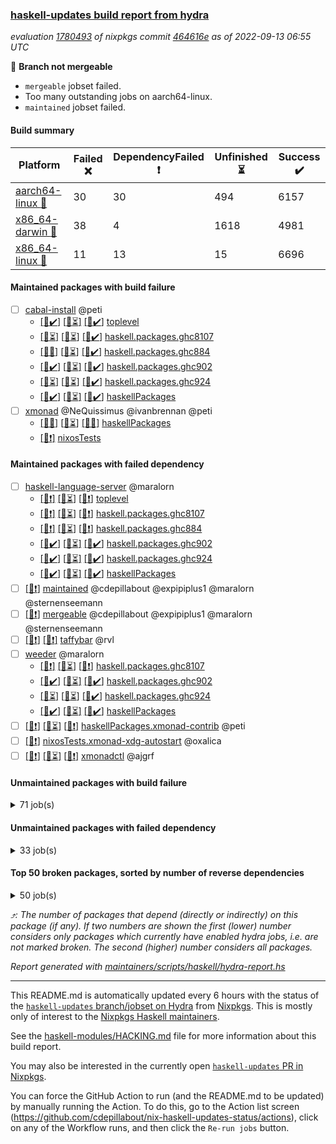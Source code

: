 ### [haskell-updates build report from hydra](https://hydra.nixos.org/jobset/nixpkgs/haskell-updates)
*evaluation [1780493](https://hydra.nixos.org/eval/1780493) of nixpkgs commit [464616e](https://github.com/NixOS/nixpkgs/commits/464616ef3cda97d570a521d26d23eb88e3673723) as of 2022-09-13 06:55 UTC*

:red_circle: **Branch not mergeable**
  * `mergeable` jobset failed.
  * Too many outstanding jobs on aarch64-linux.
  * `maintained` jobset failed.

#### Build summary

 | Platform | Failed :x: | DependencyFailed :heavy_exclamation_mark: | Unfinished :hourglass_flowing_sand: | Success :heavy_check_mark: | 
 | --- | --- | --- | --- | --- | 
 | [aarch64-linux :iphone:](https://hydra.nixos.org/eval/1780493?filter=.aarch64-linux) | 30 | 30 | 494 | 6157 | 
 | [x86_64-darwin :apple:](https://hydra.nixos.org/eval/1780493?filter=.x86_64-darwin) | 38 | 4 | 1618 | 4981 | 
 | [x86_64-linux :penguin:](https://hydra.nixos.org/eval/1780493?filter=.x86_64-linux) | 11 | 13 | 15 | 6696 | 
#### Maintained packages with build failure
- [ ] [cabal-install](https://hydra.nixos.org/eval/1780493?filter=cabal-install) @peti
  - [[:iphone::heavy_check_mark:]](https://hydra.nixos.org/build/190422061) [[:apple::hourglass_flowing_sand:]](https://hydra.nixos.org/build/190430016) [[:penguin::heavy_check_mark:]](https://hydra.nixos.org/build/190430561) [toplevel](https://hydra.nixos.org/eval/1780493?filter=cabal-install)
  - [[:iphone::hourglass_flowing_sand:]](https://hydra.nixos.org/build/190434010) [[:apple::hourglass_flowing_sand:]](https://hydra.nixos.org/build/190424352) [[:penguin::heavy_check_mark:]](https://hydra.nixos.org/build/190425638) [haskell.packages.ghc8107](https://hydra.nixos.org/eval/1780493?filter=haskell.packages.ghc8107.cabal-install)
  - [[:iphone::x:]](https://hydra.nixos.org/build/190426162) [[:apple::hourglass_flowing_sand:]](https://hydra.nixos.org/build/190433900) [[:penguin::heavy_check_mark:]](https://hydra.nixos.org/build/190425647) [haskell.packages.ghc884](https://hydra.nixos.org/eval/1780493?filter=haskell.packages.ghc884.cabal-install)
  - [[:iphone::heavy_check_mark:]](https://hydra.nixos.org/build/190428317) [[:apple::hourglass_flowing_sand:]](https://hydra.nixos.org/build/190435659) [[:penguin::heavy_check_mark:]](https://hydra.nixos.org/build/190434581) [haskell.packages.ghc902](https://hydra.nixos.org/eval/1780493?filter=haskell.packages.ghc902.cabal-install)
  - [[:iphone::hourglass_flowing_sand:]](https://hydra.nixos.org/build/190436769) [[:apple::hourglass_flowing_sand:]](https://hydra.nixos.org/build/190433988) [[:penguin::heavy_check_mark:]](https://hydra.nixos.org/build/190423533) [haskell.packages.ghc924](https://hydra.nixos.org/eval/1780493?filter=haskell.packages.ghc924.cabal-install)
  - [[:iphone::heavy_check_mark:]](https://hydra.nixos.org/build/190422563) [[:apple::hourglass_flowing_sand:]](https://hydra.nixos.org/build/190424044) [[:penguin::heavy_check_mark:]](https://hydra.nixos.org/build/190426054) [haskellPackages](https://hydra.nixos.org/eval/1780493?filter=haskellPackages.cabal-install)
- [ ] [xmonad](https://hydra.nixos.org/eval/1780493?filter=xmonad) @NeQuissimus @ivanbrennan @peti
  - [[:iphone::x:]](https://hydra.nixos.org/build/190435289) [[:apple::hourglass_flowing_sand:]](https://hydra.nixos.org/build/190423052) [[:penguin::x:]](https://hydra.nixos.org/build/190438027) [haskellPackages](https://hydra.nixos.org/eval/1780493?filter=haskellPackages.xmonad)
  -   [[:penguin::heavy_exclamation_mark:]](https://hydra.nixos.org/build/190429276) [nixosTests](https://hydra.nixos.org/eval/1780493?filter=nixosTests.xmonad)
#### Maintained packages with failed dependency
- [ ] [haskell-language-server](https://hydra.nixos.org/eval/1780493?filter=haskell-language-server) @maralorn
  - [[:iphone::heavy_exclamation_mark:]](https://hydra.nixos.org/build/190429450) [[:apple::hourglass_flowing_sand:]](https://hydra.nixos.org/build/190425373) [[:penguin::heavy_exclamation_mark:]](https://hydra.nixos.org/build/190424293) [toplevel](https://hydra.nixos.org/eval/1780493?filter=haskell-language-server)
  - [[:iphone::heavy_exclamation_mark:]](https://hydra.nixos.org/build/190434864) [[:apple::hourglass_flowing_sand:]](https://hydra.nixos.org/build/190431932) [[:penguin::heavy_exclamation_mark:]](https://hydra.nixos.org/build/190425146) [haskell.packages.ghc8107](https://hydra.nixos.org/eval/1780493?filter=haskell.packages.ghc8107.haskell-language-server)
  - [[:iphone::heavy_exclamation_mark:]](https://hydra.nixos.org/build/190418417) [[:apple::hourglass_flowing_sand:]](https://hydra.nixos.org/build/190423241) [[:penguin::heavy_exclamation_mark:]](https://hydra.nixos.org/build/190436674) [haskell.packages.ghc884](https://hydra.nixos.org/eval/1780493?filter=haskell.packages.ghc884.haskell-language-server)
  - [[:iphone::heavy_check_mark:]](https://hydra.nixos.org/build/190422826) [[:apple::hourglass_flowing_sand:]](https://hydra.nixos.org/build/190427158) [[:penguin::heavy_check_mark:]](https://hydra.nixos.org/build/190434052) [haskell.packages.ghc902](https://hydra.nixos.org/eval/1780493?filter=haskell.packages.ghc902.haskell-language-server)
  - [[:iphone::heavy_check_mark:]](https://hydra.nixos.org/build/190422274) [[:apple::hourglass_flowing_sand:]](https://hydra.nixos.org/build/190434720) [[:penguin::heavy_check_mark:]](https://hydra.nixos.org/build/190433597) [haskell.packages.ghc924](https://hydra.nixos.org/eval/1780493?filter=haskell.packages.ghc924.haskell-language-server)
  - [[:iphone::heavy_check_mark:]](https://hydra.nixos.org/build/190436858) [[:apple::hourglass_flowing_sand:]](https://hydra.nixos.org/build/190426855) [[:penguin::heavy_check_mark:]](https://hydra.nixos.org/build/190434471) [haskellPackages](https://hydra.nixos.org/eval/1780493?filter=haskellPackages.haskell-language-server)
- [ ] [[:penguin::heavy_exclamation_mark:]](https://hydra.nixos.org/build/190418402) [maintained](https://hydra.nixos.org/eval/1780493?filter=maintained) @cdepillabout @expipiplus1 @maralorn @sternenseemann
- [ ] [[:penguin::heavy_exclamation_mark:]](https://hydra.nixos.org/build/190430620) [mergeable](https://hydra.nixos.org/eval/1780493?filter=mergeable) @cdepillabout @expipiplus1 @maralorn @sternenseemann
- [ ] [[:iphone::heavy_exclamation_mark:]](https://hydra.nixos.org/build/190428675) [[:penguin::heavy_exclamation_mark:]](https://hydra.nixos.org/build/190423532) [taffybar](https://hydra.nixos.org/eval/1780493?filter=taffybar) @rvl
- [ ] [weeder](https://hydra.nixos.org/eval/1780493?filter=weeder) @maralorn
  - [[:iphone::heavy_exclamation_mark:]](https://hydra.nixos.org/build/190420317) [[:apple::hourglass_flowing_sand:]](https://hydra.nixos.org/build/190432075) [[:penguin::heavy_exclamation_mark:]](https://hydra.nixos.org/build/190433887) [haskell.packages.ghc8107](https://hydra.nixos.org/eval/1780493?filter=haskell.packages.ghc8107.weeder)
  - [[:iphone::heavy_check_mark:]](https://hydra.nixos.org/build/190421693) [[:apple::hourglass_flowing_sand:]](https://hydra.nixos.org/build/190432200) [[:penguin::heavy_check_mark:]](https://hydra.nixos.org/build/190429384) [haskell.packages.ghc902](https://hydra.nixos.org/eval/1780493?filter=haskell.packages.ghc902.weeder)
  - [[:iphone::hourglass_flowing_sand:]](https://hydra.nixos.org/build/190434980) [[:apple::hourglass_flowing_sand:]](https://hydra.nixos.org/build/190423387) [[:penguin::heavy_check_mark:]](https://hydra.nixos.org/build/190429807) [haskell.packages.ghc924](https://hydra.nixos.org/eval/1780493?filter=haskell.packages.ghc924.weeder)
  - [[:iphone::heavy_check_mark:]](https://hydra.nixos.org/build/190431343) [[:apple::hourglass_flowing_sand:]](https://hydra.nixos.org/build/190435592) [[:penguin::heavy_check_mark:]](https://hydra.nixos.org/build/190422413) [haskellPackages](https://hydra.nixos.org/eval/1780493?filter=haskellPackages.weeder)
- [ ] [[:iphone::heavy_exclamation_mark:]](https://hydra.nixos.org/build/190433806) [[:apple::hourglass_flowing_sand:]](https://hydra.nixos.org/build/190429363) [[:penguin::heavy_exclamation_mark:]](https://hydra.nixos.org/build/190430714) [haskellPackages.xmonad-contrib](https://hydra.nixos.org/eval/1780493?filter=haskellPackages.xmonad-contrib) @peti
- [ ] [[:penguin::heavy_exclamation_mark:]](https://hydra.nixos.org/build/190429984) [nixosTests.xmonad-xdg-autostart](https://hydra.nixos.org/eval/1780493?filter=nixosTests.xmonad-xdg-autostart) @oxalica
- [ ] [[:iphone::heavy_exclamation_mark:]](https://hydra.nixos.org/build/190433458) [[:apple::hourglass_flowing_sand:]](https://hydra.nixos.org/build/190420962) [[:penguin::heavy_exclamation_mark:]](https://hydra.nixos.org/build/190433938) [xmonadctl](https://hydra.nixos.org/eval/1780493?filter=xmonadctl) @ajgrf
#### Unmaintained packages with build failure
<details><summary>71 job(s) </summary>

- [ ] [[:iphone::x:]](https://hydra.nixos.org/build/190431005) [[:apple::heavy_check_mark:]](https://hydra.nixos.org/build/190426145) [[:penguin::heavy_check_mark:]](https://hydra.nixos.org/build/190421465) [haskellPackages.OrderedBits](https://hydra.nixos.org/eval/1780493?filter=haskellPackages.OrderedBits)  :arrow_heading_up: 5 | 36
- [ ] [[:iphone::x:]](https://hydra.nixos.org/build/190418284) [[:apple::hourglass_flowing_sand:]](https://hydra.nixos.org/build/190435872) [[:penguin::heavy_check_mark:]](https://hydra.nixos.org/build/190427652) [haskellPackages.hw-json-simd](https://hydra.nixos.org/eval/1780493?filter=haskellPackages.hw-json-simd)  :arrow_heading_up: 4 | 8
- [ ] [[:iphone::x:]](https://hydra.nixos.org/build/190426554) [[:apple::heavy_check_mark:]](https://hydra.nixos.org/build/190433701) [[:penguin::heavy_check_mark:]](https://hydra.nixos.org/build/190435927) [haskellPackages.long-double](https://hydra.nixos.org/eval/1780493?filter=haskellPackages.long-double)  :arrow_heading_up: 2 | 2
- [ ] [[:iphone::x:]](https://hydra.nixos.org/build/190437610) [[:apple::x:]](https://hydra.nixos.org/build/190418485) [[:penguin::heavy_check_mark:]](https://hydra.nixos.org/build/190419817) [haskellPackages.quic](https://hydra.nixos.org/eval/1780493?filter=haskellPackages.quic)  :arrow_heading_up: 2 | 2
- [ ] [[:iphone::x:]](https://hydra.nixos.org/build/190418721) [[:apple::heavy_check_mark:]](https://hydra.nixos.org/build/190424366) [[:penguin::heavy_check_mark:]](https://hydra.nixos.org/build/190418471) [haskellPackages.freetype2](https://hydra.nixos.org/eval/1780493?filter=haskellPackages.freetype2)  :arrow_heading_up: 1 | 8
- [ ] [[:iphone::x:]](https://hydra.nixos.org/build/190426179) [[:apple::x:]](https://hydra.nixos.org/build/190428059) [[:penguin::heavy_check_mark:]](https://hydra.nixos.org/build/190423250) [haskellPackages.easytensor](https://hydra.nixos.org/eval/1780493?filter=haskellPackages.easytensor)  :arrow_heading_up: 1 | 1
- [ ] [futhark](https://hydra.nixos.org/eval/1780493?filter=futhark)  :arrow_heading_up: 1 | 1
  - [[:iphone::hourglass_flowing_sand:]](https://hydra.nixos.org/build/190429894) [[:apple::hourglass_flowing_sand:]](https://hydra.nixos.org/build/190435640) [[:penguin::heavy_check_mark:]](https://hydra.nixos.org/build/190421580) [toplevel](https://hydra.nixos.org/eval/1780493?filter=futhark)
  - [[:iphone::hourglass_flowing_sand:]](https://hydra.nixos.org/build/190433463) [[:apple::hourglass_flowing_sand:]](https://hydra.nixos.org/build/190422015) [[:penguin::x:]](https://hydra.nixos.org/build/190438453) [haskellPackages](https://hydra.nixos.org/eval/1780493?filter=haskellPackages.futhark)
- [ ] [[:iphone::x:]](https://hydra.nixos.org/build/190424218) [[:apple::hourglass_flowing_sand:]](https://hydra.nixos.org/build/190425062) [[:penguin::heavy_check_mark:]](https://hydra.nixos.org/build/190431214) [haskellPackages.haskell-admin-health](https://hydra.nixos.org/eval/1780493?filter=haskellPackages.haskell-admin-health)  :arrow_heading_up: 1 | 1
- [ ] [[:iphone::x:]](https://hydra.nixos.org/build/190420884) [[:apple::heavy_check_mark:]](https://hydra.nixos.org/build/190436438) [[:penguin::heavy_check_mark:]](https://hydra.nixos.org/build/190425960) [haskellPackages.nlopt-haskell](https://hydra.nixos.org/eval/1780493?filter=haskellPackages.nlopt-haskell)  :arrow_heading_up: 1 | 1
- [ ] [[:iphone::heavy_check_mark:]](https://hydra.nixos.org/build/190421787) [[:apple::x:]](https://hydra.nixos.org/build/190430196) [[:penguin::heavy_check_mark:]](https://hydra.nixos.org/build/190438325) [haskellPackages.openal-ffi](https://hydra.nixos.org/eval/1780493?filter=haskellPackages.openal-ffi)  :arrow_heading_up: 1 | 1
- [ ] [[:iphone::x:]](https://hydra.nixos.org/build/190426560) [[:apple::heavy_check_mark:]](https://hydra.nixos.org/build/190422117) [[:penguin::heavy_check_mark:]](https://hydra.nixos.org/build/190422325) [haskellPackages.swisstable](https://hydra.nixos.org/eval/1780493?filter=haskellPackages.swisstable)  :arrow_heading_up: 1 | 1
- [ ] [[:iphone::x:]](https://hydra.nixos.org/build/190434587) [[:apple::heavy_check_mark:]](https://hydra.nixos.org/build/190427671) [[:penguin::heavy_check_mark:]](https://hydra.nixos.org/build/190433104) [haskellPackages.unicode-properties](https://hydra.nixos.org/eval/1780493?filter=haskellPackages.unicode-properties)  :arrow_heading_up: 1 | 1
- [ ] [[:iphone::x:]](https://hydra.nixos.org/build/190436937) [[:apple::heavy_check_mark:]](https://hydra.nixos.org/build/190419069) [[:penguin::heavy_check_mark:]](https://hydra.nixos.org/build/190435488) [haskellPackages.flatparse](https://hydra.nixos.org/eval/1780493?filter=haskellPackages.flatparse)  :arrow_heading_up: 0 | 14
- [ ] [[:iphone::heavy_check_mark:]](https://hydra.nixos.org/build/190428795) [[:apple::x:]](https://hydra.nixos.org/build/190430540) [[:penguin::heavy_check_mark:]](https://hydra.nixos.org/build/190429741) [haskellPackages.PyF](https://hydra.nixos.org/eval/1780493?filter=haskellPackages.PyF)  :arrow_heading_up: 0 | 4
- [ ] [[:iphone::heavy_check_mark:]](https://hydra.nixos.org/build/190435452) [[:apple::x:]](https://hydra.nixos.org/build/190423209) [[:penguin::heavy_check_mark:]](https://hydra.nixos.org/build/190423465) [haskellPackages.hmidi](https://hydra.nixos.org/eval/1780493?filter=haskellPackages.hmidi)  :arrow_heading_up: 0 | 4
- [ ] [[:iphone::heavy_check_mark:]](https://hydra.nixos.org/build/190420703) [[:apple::x:]](https://hydra.nixos.org/build/190437843) [[:penguin::heavy_check_mark:]](https://hydra.nixos.org/build/190434958) [haskellPackages.hamid](https://hydra.nixos.org/eval/1780493?filter=haskellPackages.hamid)  :arrow_heading_up: 0 | 1
- [ ] [[:iphone::heavy_check_mark:]](https://hydra.nixos.org/build/190427217) [[:apple::x:]](https://hydra.nixos.org/build/190422876) [[:penguin::heavy_check_mark:]](https://hydra.nixos.org/build/190434364) [haskellPackages.hmatrix-morpheus](https://hydra.nixos.org/eval/1780493?filter=haskellPackages.hmatrix-morpheus)  :arrow_heading_up: 0 | 1
- [ ] [[:iphone::heavy_check_mark:]](https://hydra.nixos.org/build/190435315) [[:apple::x:]](https://hydra.nixos.org/build/190424984) [[:penguin::heavy_check_mark:]](https://hydra.nixos.org/build/190422869) [haskellPackages.huckleberry](https://hydra.nixos.org/eval/1780493?filter=haskellPackages.huckleberry)  :arrow_heading_up: 0 | 1
- [ ] [[:iphone::x:]](https://hydra.nixos.org/build/190422851) [[:apple::heavy_check_mark:]](https://hydra.nixos.org/build/190421788) [[:penguin::heavy_check_mark:]](https://hydra.nixos.org/build/190427574) [haskellPackages.picosat](https://hydra.nixos.org/eval/1780493?filter=haskellPackages.picosat)  :arrow_heading_up: 0 | 1
- [ ] [[:iphone::heavy_check_mark:]](https://hydra.nixos.org/build/190421878) [[:apple::x:]](https://hydra.nixos.org/build/190420004) [[:penguin::heavy_check_mark:]](https://hydra.nixos.org/build/190419766) [haskellPackages.select](https://hydra.nixos.org/eval/1780493?filter=haskellPackages.select)  :arrow_heading_up: 0 | 1
- [ ] [[:iphone::x:]](https://hydra.nixos.org/build/190433888) [[:apple::heavy_check_mark:]](https://hydra.nixos.org/build/190420467) [[:penguin::heavy_check_mark:]](https://hydra.nixos.org/build/190429972) [haskellPackages.simple-vec3](https://hydra.nixos.org/eval/1780493?filter=haskellPackages.simple-vec3)  :arrow_heading_up: 0 | 1
- [ ] [[:iphone::heavy_check_mark:]](https://hydra.nixos.org/build/190435304) [[:apple::x:]](https://hydra.nixos.org/build/190437845) [[:penguin::heavy_check_mark:]](https://hydra.nixos.org/build/190425782) [haskellPackages.sysinfo](https://hydra.nixos.org/eval/1780493?filter=haskellPackages.sysinfo)  :arrow_heading_up: 0 | 1
- [ ] [[:iphone::heavy_check_mark:]](https://hydra.nixos.org/build/190426515) [[:apple::x:]](https://hydra.nixos.org/build/190430439) [[:penguin::heavy_check_mark:]](https://hydra.nixos.org/build/190423606) [haskellPackages.FractalArt](https://hydra.nixos.org/eval/1780493?filter=haskellPackages.FractalArt) 
- [ ] [[:iphone::x:]](https://hydra.nixos.org/build/190435051) [[:apple::heavy_check_mark:]](https://hydra.nixos.org/build/190434382) [[:penguin::heavy_check_mark:]](https://hydra.nixos.org/build/190436557) [haskellPackages.HsASA](https://hydra.nixos.org/eval/1780493?filter=haskellPackages.HsASA) 
- [ ] [[:iphone::x:]](https://hydra.nixos.org/build/190418395) [[:apple::hourglass_flowing_sand:]](https://hydra.nixos.org/build/190425917) [[:penguin::x:]](https://hydra.nixos.org/build/190429391) [haskellPackages.bidirectional-instances](https://hydra.nixos.org/eval/1780493?filter=haskellPackages.bidirectional-instances) 
- [ ] [[:iphone::heavy_check_mark:]](https://hydra.nixos.org/build/190429501) [[:apple::x:]](https://hydra.nixos.org/build/190434413) [[:penguin::heavy_check_mark:]](https://hydra.nixos.org/build/190436327) [haskellPackages.chiphunk](https://hydra.nixos.org/eval/1780493?filter=haskellPackages.chiphunk) 
- [ ] [[:iphone::x:]](https://hydra.nixos.org/build/190426409) [[:apple::hourglass_flowing_sand:]](https://hydra.nixos.org/build/190438510) [[:penguin::x:]](https://hydra.nixos.org/build/190437098) [haskellPackages.cicero-api](https://hydra.nixos.org/eval/1780493?filter=haskellPackages.cicero-api) 
- [ ] [[:iphone::x:]](https://hydra.nixos.org/build/190434552) [[:apple::heavy_check_mark:]](https://hydra.nixos.org/build/190438494) [[:penguin::heavy_check_mark:]](https://hydra.nixos.org/build/190432930) [haskellPackages.comfort-fftw](https://hydra.nixos.org/eval/1780493?filter=haskellPackages.comfort-fftw) 
- [ ] [[:iphone::heavy_check_mark:]](https://hydra.nixos.org/build/190436349) [[:apple::x:]](https://hydra.nixos.org/build/190429906) [[:penguin::heavy_check_mark:]](https://hydra.nixos.org/build/190437140) [haskellPackages.diskhash](https://hydra.nixos.org/eval/1780493?filter=haskellPackages.diskhash) 
- [ ] [elm2nix](https://hydra.nixos.org/eval/1780493?filter=elm2nix) 
  - [[:iphone::x:]](https://hydra.nixos.org/build/190420803) [[:apple::hourglass_flowing_sand:]](https://hydra.nixos.org/build/190436375) [[:penguin::x:]](https://hydra.nixos.org/build/190418421) [toplevel](https://hydra.nixos.org/eval/1780493?filter=elm2nix)
  - [[:iphone::x:]](https://hydra.nixos.org/build/190420972) [[:apple::hourglass_flowing_sand:]](https://hydra.nixos.org/build/190422235) [[:penguin::x:]](https://hydra.nixos.org/build/190422171) [haskellPackages](https://hydra.nixos.org/eval/1780493?filter=haskellPackages.elm2nix)
- [ ] [[:iphone::heavy_check_mark:]](https://hydra.nixos.org/build/190422331) [[:apple::x:]](https://hydra.nixos.org/build/190421828) [[:penguin::heavy_check_mark:]](https://hydra.nixos.org/build/190421042) [haskellPackages.fudgets](https://hydra.nixos.org/eval/1780493?filter=haskellPackages.fudgets) 
- [ ] [[:iphone::heavy_check_mark:]](https://hydra.nixos.org/build/190433305) [[:apple::x:]](https://hydra.nixos.org/build/190423550) [[:penguin::heavy_check_mark:]](https://hydra.nixos.org/build/190436480) [haskellPackages.gerrit](https://hydra.nixos.org/eval/1780493?filter=haskellPackages.gerrit) 
- [ ] [[:iphone::heavy_check_mark:]](https://hydra.nixos.org/build/190428783) [[:apple::x:]](https://hydra.nixos.org/build/190418276) [[:penguin::heavy_check_mark:]](https://hydra.nixos.org/build/190435006) [haskellPackages.ghc-gc-hook](https://hydra.nixos.org/eval/1780493?filter=haskellPackages.ghc-gc-hook) 
- [ ] [[:iphone::x:]](https://hydra.nixos.org/build/190419663) [[:penguin::heavy_check_mark:]](https://hydra.nixos.org/build/190430872) [haskellPackages.gnome-keyring](https://hydra.nixos.org/eval/1780493?filter=haskellPackages.gnome-keyring) 
- [ ] [[:apple::x:]](https://hydra.nixos.org/build/190425865) [haskellPackages.gtk-mac-integration](https://hydra.nixos.org/eval/1780493?filter=haskellPackages.gtk-mac-integration) 
- [ ] [[:iphone::heavy_check_mark:]](https://hydra.nixos.org/build/190427153) [[:apple::x:]](https://hydra.nixos.org/build/190424726) [[:penguin::heavy_check_mark:]](https://hydra.nixos.org/build/190431153) [haskellPackages.gtk-traymanager](https://hydra.nixos.org/eval/1780493?filter=haskellPackages.gtk-traymanager) 
- [ ] [[:apple::x:]](https://hydra.nixos.org/build/190433684) [haskellPackages.gtk3-mac-integration](https://hydra.nixos.org/eval/1780493?filter=haskellPackages.gtk3-mac-integration) 
- [ ] [[:iphone::heavy_check_mark:]](https://hydra.nixos.org/build/190428754) [[:apple::x:]](https://hydra.nixos.org/build/190424290) [[:penguin::heavy_check_mark:]](https://hydra.nixos.org/build/190420486) [haskellPackages.hid](https://hydra.nixos.org/eval/1780493?filter=haskellPackages.hid) 
- [ ] [[:iphone::x:]](https://hydra.nixos.org/build/190422596) [[:apple::hourglass_flowing_sand:]](https://hydra.nixos.org/build/190425427) [[:penguin::heavy_check_mark:]](https://hydra.nixos.org/build/190429399) [haskellPackages.hinotify-conduit](https://hydra.nixos.org/eval/1780493?filter=haskellPackages.hinotify-conduit) 
- [ ] [[:iphone::heavy_check_mark:]](https://hydra.nixos.org/build/190437030) [[:apple::x:]](https://hydra.nixos.org/build/190420833) [[:penguin::heavy_check_mark:]](https://hydra.nixos.org/build/190435871) [haskellPackages.hsshellscript](https://hydra.nixos.org/eval/1780493?filter=haskellPackages.hsshellscript) 
- [ ] [[:iphone::heavy_check_mark:]](https://hydra.nixos.org/build/190438505) [[:apple::x:]](https://hydra.nixos.org/build/190422004) [[:penguin::heavy_check_mark:]](https://hydra.nixos.org/build/190435562) [haskellPackages.hssourceinfo](https://hydra.nixos.org/eval/1780493?filter=haskellPackages.hssourceinfo) 
- [ ] [[:iphone::heavy_check_mark:]](https://hydra.nixos.org/build/190432750) [[:apple::x:]](https://hydra.nixos.org/build/190419419) [[:penguin::heavy_check_mark:]](https://hydra.nixos.org/build/190433284) [haskellPackages.interprocess](https://hydra.nixos.org/eval/1780493?filter=haskellPackages.interprocess) 
- [ ] [[:iphone::heavy_check_mark:]](https://hydra.nixos.org/build/190419382) [[:apple::x:]](https://hydra.nixos.org/build/190427460) [[:penguin::heavy_check_mark:]](https://hydra.nixos.org/build/190429506) [haskellPackages.intricacy](https://hydra.nixos.org/eval/1780493?filter=haskellPackages.intricacy) 
- [ ] [[:iphone::x:]](https://hydra.nixos.org/build/190429809) [[:apple::hourglass_flowing_sand:]](https://hydra.nixos.org/build/190420867) [[:penguin::heavy_check_mark:]](https://hydra.nixos.org/build/190435388) [haskellPackages.jammittools](https://hydra.nixos.org/eval/1780493?filter=haskellPackages.jammittools) 
- [ ] [[:apple::x:]](https://hydra.nixos.org/build/190429773) [haskellPackages.kqueue](https://hydra.nixos.org/eval/1780493?filter=haskellPackages.kqueue) 
- [ ] [[:iphone::heavy_check_mark:]](https://hydra.nixos.org/build/190429726) [[:apple::x:]](https://hydra.nixos.org/build/190421244) [[:penguin::heavy_check_mark:]](https://hydra.nixos.org/build/190422406) [haskellPackages.linux-framebuffer](https://hydra.nixos.org/eval/1780493?filter=haskellPackages.linux-framebuffer) 
- [ ] [[:iphone::hourglass_flowing_sand:]](https://hydra.nixos.org/build/190437436) [[:apple::hourglass_flowing_sand:]](https://hydra.nixos.org/build/190424746) [[:penguin::x:]](https://hydra.nixos.org/build/190427072) [haskellPackages.loc-test](https://hydra.nixos.org/eval/1780493?filter=haskellPackages.loc-test) 
- [ ] [[:iphone::heavy_check_mark:]](https://hydra.nixos.org/build/190437330) [[:apple::x:]](https://hydra.nixos.org/build/190420114) [[:penguin::heavy_check_mark:]](https://hydra.nixos.org/build/190424042) [haskellPackages.memfd](https://hydra.nixos.org/eval/1780493?filter=haskellPackages.memfd) 
- [ ] [[:iphone::heavy_check_mark:]](https://hydra.nixos.org/build/190431691) [[:apple::x:]](https://hydra.nixos.org/build/190420349) [[:penguin::heavy_check_mark:]](https://hydra.nixos.org/build/190436127) [haskellPackages.mercury-api](https://hydra.nixos.org/eval/1780493?filter=haskellPackages.mercury-api) 
- [ ] [[:iphone::heavy_check_mark:]](https://hydra.nixos.org/build/190438583) [[:apple::x:]](https://hydra.nixos.org/build/190431381) [[:penguin::heavy_check_mark:]](https://hydra.nixos.org/build/190419732) [haskellPackages.nano-cryptr](https://hydra.nixos.org/eval/1780493?filter=haskellPackages.nano-cryptr) 
- [ ] [[:iphone::x:]](https://hydra.nixos.org/build/190423899) [[:apple::hourglass_flowing_sand:]](https://hydra.nixos.org/build/190420807) [[:penguin::x:]](https://hydra.nixos.org/build/190434935) [haskellPackages.panfiguration](https://hydra.nixos.org/eval/1780493?filter=haskellPackages.panfiguration) 
- [ ] [[:iphone::heavy_check_mark:]](https://hydra.nixos.org/build/190419667) [[:apple::x:]](https://hydra.nixos.org/build/190428126) [[:penguin::heavy_check_mark:]](https://hydra.nixos.org/build/190424911) [haskellPackages.posix-timer](https://hydra.nixos.org/eval/1780493?filter=haskellPackages.posix-timer) 
- [ ] [[:iphone::heavy_check_mark:]](https://hydra.nixos.org/build/190427015) [[:apple::x:]](https://hydra.nixos.org/build/190426253) [[:penguin::heavy_check_mark:]](https://hydra.nixos.org/build/190437704) [haskellPackages.pthread](https://hydra.nixos.org/eval/1780493?filter=haskellPackages.pthread) 
- [ ] [[:iphone::heavy_check_mark:]](https://hydra.nixos.org/build/190423556) [[:apple::hourglass_flowing_sand:]](https://hydra.nixos.org/build/190432668) [[:penguin::x:]](https://hydra.nixos.org/build/190433161) [haskellPackages.reserve](https://hydra.nixos.org/eval/1780493?filter=haskellPackages.reserve) 
- [ ] [[:iphone::x:]](https://hydra.nixos.org/build/190427344) [[:apple::heavy_check_mark:]](https://hydra.nixos.org/build/190428826) [[:penguin::heavy_check_mark:]](https://hydra.nixos.org/build/190438377) [haskellPackages.risc386](https://hydra.nixos.org/eval/1780493?filter=haskellPackages.risc386) 
- [ ] [[:iphone::heavy_check_mark:]](https://hydra.nixos.org/build/190422483) [[:apple::x:]](https://hydra.nixos.org/build/190428959) [[:penguin::heavy_check_mark:]](https://hydra.nixos.org/build/190434501) [haskellPackages.sfml-audio](https://hydra.nixos.org/eval/1780493?filter=haskellPackages.sfml-audio) 
- [ ] [[:iphone::heavy_check_mark:]](https://hydra.nixos.org/build/190433665) [[:apple::x:]](https://hydra.nixos.org/build/190426378) [[:penguin::heavy_check_mark:]](https://hydra.nixos.org/build/190437206) [haskellPackages.shared-memory](https://hydra.nixos.org/eval/1780493?filter=haskellPackages.shared-memory) 
- [ ] [[:iphone::x:]](https://hydra.nixos.org/build/190423958) [[:apple::hourglass_flowing_sand:]](https://hydra.nixos.org/build/190427928) [[:penguin::x:]](https://hydra.nixos.org/build/190433784) [haskellPackages.significant-figures](https://hydra.nixos.org/eval/1780493?filter=haskellPackages.significant-figures) 
- [ ] [[:iphone::x:]](https://hydra.nixos.org/build/190423315) [[:apple::x:]](https://hydra.nixos.org/build/190429164) [[:penguin::heavy_check_mark:]](https://hydra.nixos.org/build/190438488) [haskellPackages.slugify](https://hydra.nixos.org/eval/1780493?filter=haskellPackages.slugify) 
- [ ] [[:iphone::x:]](https://hydra.nixos.org/build/190421659) [[:apple::heavy_check_mark:]](https://hydra.nixos.org/build/190430013) [[:penguin::heavy_check_mark:]](https://hydra.nixos.org/build/190419700) [haskellPackages.wiringPi](https://hydra.nixos.org/eval/1780493?filter=haskellPackages.wiringPi) 
- [ ] [[:iphone::x:]](https://hydra.nixos.org/build/190429268) [[:apple::heavy_check_mark:]](https://hydra.nixos.org/build/190428038) [[:penguin::heavy_check_mark:]](https://hydra.nixos.org/build/190426739) [haskellPackages.x86-64bit](https://hydra.nixos.org/eval/1780493?filter=haskellPackages.x86-64bit) 
- [ ] [[:iphone::heavy_check_mark:]](https://hydra.nixos.org/build/190435907) [[:apple::x:]](https://hydra.nixos.org/build/190428069) [[:penguin::heavy_check_mark:]](https://hydra.nixos.org/build/190424628) [haskellPackages.xmonad-utils](https://hydra.nixos.org/eval/1780493?filter=haskellPackages.xmonad-utils) 
- [ ] [[:iphone::hourglass_flowing_sand:]](https://hydra.nixos.org/build/190436162) [[:apple::hourglass_flowing_sand:]](https://hydra.nixos.org/build/190419569) [[:penguin::x:]](https://hydra.nixos.org/build/190433564) [haskellPackages.xstatic-th](https://hydra.nixos.org/eval/1780493?filter=haskellPackages.xstatic-th) 
- [ ] [[:iphone::x:]](https://hydra.nixos.org/build/190424161) [[:apple::hourglass_flowing_sand:]](https://hydra.nixos.org/build/190427020) [[:penguin::x:]](https://hydra.nixos.org/build/190427961) [haskellPackages.yarl](https://hydra.nixos.org/eval/1780493?filter=haskellPackages.yarl) 
- [ ] [[:iphone::heavy_check_mark:]](https://hydra.nixos.org/build/190426980) [[:apple::x:]](https://hydra.nixos.org/build/190426061) [[:penguin::heavy_check_mark:]](https://hydra.nixos.org/build/190420502) [haskellPackages.yoga](https://hydra.nixos.org/eval/1780493?filter=haskellPackages.yoga) 
- [ ] [[:iphone::heavy_check_mark:]](https://hydra.nixos.org/build/190436342) [[:apple::x:]](https://hydra.nixos.org/build/190436771) [[:penguin::heavy_check_mark:]](https://hydra.nixos.org/build/190438349) [haskellPackages.zot](https://hydra.nixos.org/eval/1780493?filter=haskellPackages.zot) 
- [ ] [[:iphone::heavy_check_mark:]](https://hydra.nixos.org/build/190418762) [[:apple::x:]](https://hydra.nixos.org/build/190433345) [[:penguin::heavy_check_mark:]](https://hydra.nixos.org/build/190423003) [haskellPackages.zxcvbn-c](https://hydra.nixos.org/eval/1780493?filter=haskellPackages.zxcvbn-c) 
</details>

#### Unmaintained packages with failed dependency
<details><summary>33 job(s) </summary>

- [ ] [[:iphone::heavy_exclamation_mark:]](https://hydra.nixos.org/build/190423047) [[:apple::hourglass_flowing_sand:]](https://hydra.nixos.org/build/190428573) [[:penguin::heavy_check_mark:]](https://hydra.nixos.org/build/190433396) [haskellPackages.PrimitiveArray](https://hydra.nixos.org/eval/1780493?filter=haskellPackages.PrimitiveArray)  :arrow_heading_up: 4 | 35
- [ ] [[:iphone::heavy_exclamation_mark:]](https://hydra.nixos.org/build/190430547) [[:apple::hourglass_flowing_sand:]](https://hydra.nixos.org/build/190434132) [[:penguin::heavy_check_mark:]](https://hydra.nixos.org/build/190433095) [haskellPackages.BiobaseTypes](https://hydra.nixos.org/eval/1780493?filter=haskellPackages.BiobaseTypes)  :arrow_heading_up: 3 | 21
- [ ] [[:iphone::heavy_exclamation_mark:]](https://hydra.nixos.org/build/190426955) [[:apple::hourglass_flowing_sand:]](https://hydra.nixos.org/build/190420300) [[:penguin::heavy_check_mark:]](https://hydra.nixos.org/build/190424992) [haskellPackages.hw-json-standard-cursor](https://hydra.nixos.org/eval/1780493?filter=haskellPackages.hw-json-standard-cursor)  :arrow_heading_up: 2 | 6
- [ ] [[:iphone::heavy_exclamation_mark:]](https://hydra.nixos.org/build/190420794) [[:apple::hourglass_flowing_sand:]](https://hydra.nixos.org/build/190420979) [[:penguin::heavy_check_mark:]](https://hydra.nixos.org/build/190432705) [haskellPackages.hw-json-simple-cursor](https://hydra.nixos.org/eval/1780493?filter=haskellPackages.hw-json-simple-cursor)  :arrow_heading_up: 2 | 4
- [ ] [[:iphone::heavy_exclamation_mark:]](https://hydra.nixos.org/build/190424585) [[:apple::hourglass_flowing_sand:]](https://hydra.nixos.org/build/190428752) [[:penguin::heavy_check_mark:]](https://hydra.nixos.org/build/190430726) [haskellPackages.BiobaseENA](https://hydra.nixos.org/eval/1780493?filter=haskellPackages.BiobaseENA)  :arrow_heading_up: 1 | 18
- [ ] [hoogle](https://hydra.nixos.org/eval/1780493?filter=hoogle)  :arrow_heading_up: 1 | 3
  - [[:iphone::heavy_check_mark:]](https://hydra.nixos.org/build/190428599) [[:apple::hourglass_flowing_sand:]](https://hydra.nixos.org/build/190421911) [[:penguin::heavy_check_mark:]](https://hydra.nixos.org/build/190434925) [haskell.packages.ghc8107](https://hydra.nixos.org/eval/1780493?filter=haskell.packages.ghc8107.hoogle)
  - [[:iphone::heavy_exclamation_mark:]](https://hydra.nixos.org/build/190420304) [[:apple::hourglass_flowing_sand:]](https://hydra.nixos.org/build/190423503) [[:penguin::heavy_check_mark:]](https://hydra.nixos.org/build/190431705) [haskell.packages.ghc884](https://hydra.nixos.org/eval/1780493?filter=haskell.packages.ghc884.hoogle)
  - [[:iphone::heavy_check_mark:]](https://hydra.nixos.org/build/190438524) [[:apple::hourglass_flowing_sand:]](https://hydra.nixos.org/build/190431232) [[:penguin::heavy_check_mark:]](https://hydra.nixos.org/build/190433741) [haskell.packages.ghc902](https://hydra.nixos.org/eval/1780493?filter=haskell.packages.ghc902.hoogle)
  - [[:iphone::heavy_check_mark:]](https://hydra.nixos.org/build/190427705) [[:apple::hourglass_flowing_sand:]](https://hydra.nixos.org/build/190427424) [[:penguin::heavy_check_mark:]](https://hydra.nixos.org/build/190429826) [haskell.packages.ghc924](https://hydra.nixos.org/eval/1780493?filter=haskell.packages.ghc924.hoogle)
  - [[:iphone::heavy_check_mark:]](https://hydra.nixos.org/build/190429525) [[:apple::hourglass_flowing_sand:]](https://hydra.nixos.org/build/190430879) [[:penguin::heavy_check_mark:]](https://hydra.nixos.org/build/190419759) [haskellPackages](https://hydra.nixos.org/eval/1780493?filter=haskellPackages.hoogle)
- [ ] [[:iphone::heavy_exclamation_mark:]](https://hydra.nixos.org/build/190435673) [[:apple::hourglass_flowing_sand:]](https://hydra.nixos.org/build/190419901) [[:penguin::heavy_check_mark:]](https://hydra.nixos.org/build/190435481) [haskellPackages.hw-json](https://hydra.nixos.org/eval/1780493?filter=haskellPackages.hw-json)  :arrow_heading_up: 1 | 3
- [ ] [[:iphone::heavy_exclamation_mark:]](https://hydra.nixos.org/build/190430941) [[:apple::heavy_exclamation_mark:]](https://hydra.nixos.org/build/190430235) [[:penguin::heavy_check_mark:]](https://hydra.nixos.org/build/190426835) [haskellPackages.http3](https://hydra.nixos.org/eval/1780493?filter=haskellPackages.http3)  :arrow_heading_up: 1 | 1
- [ ] [[:iphone::heavy_exclamation_mark:]](https://hydra.nixos.org/build/190427282) [[:apple::hourglass_flowing_sand:]](https://hydra.nixos.org/build/190435264) [[:penguin::heavy_check_mark:]](https://hydra.nixos.org/build/190435122) [haskellPackages.BiobaseXNA](https://hydra.nixos.org/eval/1780493?filter=haskellPackages.BiobaseXNA)  :arrow_heading_up: 0 | 17
- [ ] [[:iphone::heavy_exclamation_mark:]](https://hydra.nixos.org/build/190433132) [[:apple::hourglass_flowing_sand:]](https://hydra.nixos.org/build/190420995) [[:penguin::heavy_check_mark:]](https://hydra.nixos.org/build/190433491) [haskellPackages.BiobaseFasta](https://hydra.nixos.org/eval/1780493?filter=haskellPackages.BiobaseFasta)  :arrow_heading_up: 0 | 3
- [ ] [[:iphone::heavy_exclamation_mark:]](https://hydra.nixos.org/build/190430393) [[:apple::hourglass_flowing_sand:]](https://hydra.nixos.org/build/190421592) [[:penguin::heavy_check_mark:]](https://hydra.nixos.org/build/190438165) [haskellPackages.hw-json-lens](https://hydra.nixos.org/eval/1780493?filter=haskellPackages.hw-json-lens)  :arrow_heading_up: 0 | 1
- [ ] [[:iphone::heavy_exclamation_mark:]](https://hydra.nixos.org/build/190430027) [[:apple::hourglass_flowing_sand:]](https://hydra.nixos.org/build/190434081) [[:penguin::heavy_exclamation_mark:]](https://hydra.nixos.org/build/190421377) [haskellPackages.DescriptiveKeys](https://hydra.nixos.org/eval/1780493?filter=haskellPackages.DescriptiveKeys) 
- [ ] [[:iphone::heavy_exclamation_mark:]](https://hydra.nixos.org/build/190430228) [[:apple::heavy_check_mark:]](https://hydra.nixos.org/build/190420193) [[:penguin::heavy_check_mark:]](https://hydra.nixos.org/build/190434137) [haskellPackages.align-audio](https://hydra.nixos.org/eval/1780493?filter=haskellPackages.align-audio) 
- [ ] [[:iphone::heavy_exclamation_mark:]](https://hydra.nixos.org/build/190434920) [[:apple::heavy_exclamation_mark:]](https://hydra.nixos.org/build/190437763) [[:penguin::heavy_check_mark:]](https://hydra.nixos.org/build/190437884) [haskellPackages.easytensor-vulkan](https://hydra.nixos.org/eval/1780493?filter=haskellPackages.easytensor-vulkan) 
- [ ] [[:iphone::heavy_exclamation_mark:]](https://hydra.nixos.org/build/190428304) [[:apple::heavy_check_mark:]](https://hydra.nixos.org/build/190426306) [[:penguin::heavy_check_mark:]](https://hydra.nixos.org/build/190428625) [haskellPackages.harfbuzz-pure](https://hydra.nixos.org/eval/1780493?filter=haskellPackages.harfbuzz-pure) 
- [ ] [[:iphone::heavy_exclamation_mark:]](https://hydra.nixos.org/build/190421597) [[:apple::hourglass_flowing_sand:]](https://hydra.nixos.org/build/190425098) [[:penguin::heavy_check_mark:]](https://hydra.nixos.org/build/190436618) [haskellPackages.haskell-admin](https://hydra.nixos.org/eval/1780493?filter=haskellPackages.haskell-admin) 
- [ ] [[:iphone::heavy_exclamation_mark:]](https://hydra.nixos.org/build/190431791) [[:apple::heavy_check_mark:]](https://hydra.nixos.org/build/190430059) [[:penguin::heavy_check_mark:]](https://hydra.nixos.org/build/190435855) [haskellPackages.hmatrix-nlopt](https://hydra.nixos.org/eval/1780493?filter=haskellPackages.hmatrix-nlopt) 
- [ ] [[:iphone::heavy_exclamation_mark:]](https://hydra.nixos.org/build/190432249) [[:apple::heavy_check_mark:]](https://hydra.nixos.org/build/190427429) [[:penguin::heavy_check_mark:]](https://hydra.nixos.org/build/190421622) [haskellPackages.hs-swisstable-hashtables-class](https://hydra.nixos.org/eval/1780493?filter=haskellPackages.hs-swisstable-hashtables-class) 
- [ ] [[:iphone::heavy_exclamation_mark:]](https://hydra.nixos.org/build/190426859) [[:apple::heavy_check_mark:]](https://hydra.nixos.org/build/190434719) [[:penguin::heavy_check_mark:]](https://hydra.nixos.org/build/190432027) [haskellPackages.kmn-programming](https://hydra.nixos.org/eval/1780493?filter=haskellPackages.kmn-programming) 
- [ ] [[:iphone::heavy_exclamation_mark:]](https://hydra.nixos.org/build/190433858) [[:apple::heavy_check_mark:]](https://hydra.nixos.org/build/190434455) [[:penguin::heavy_check_mark:]](https://hydra.nixos.org/build/190424957) [haskellPackages.rounded](https://hydra.nixos.org/eval/1780493?filter=haskellPackages.rounded) 
- [ ] [[:iphone::heavy_exclamation_mark:]](https://hydra.nixos.org/build/190421978) [[:apple::heavy_check_mark:]](https://hydra.nixos.org/build/190436722) [[:penguin::heavy_check_mark:]](https://hydra.nixos.org/build/190421181) [haskellPackages.rounded-hw](https://hydra.nixos.org/eval/1780493?filter=haskellPackages.rounded-hw) 
- [ ] [[:iphone::hourglass_flowing_sand:]](https://hydra.nixos.org/build/190431105) [[:apple::hourglass_flowing_sand:]](https://hydra.nixos.org/build/190421414) [[:penguin::heavy_exclamation_mark:]](https://hydra.nixos.org/build/190426503) [haskellPackages.shake-futhark](https://hydra.nixos.org/eval/1780493?filter=haskellPackages.shake-futhark) 
- [ ] [[:iphone::heavy_exclamation_mark:]](https://hydra.nixos.org/build/190436643) [[:apple::heavy_check_mark:]](https://hydra.nixos.org/build/190434723) [[:penguin::heavy_check_mark:]](https://hydra.nixos.org/build/190430706) [haskellPackages.sound-collage](https://hydra.nixos.org/eval/1780493?filter=haskellPackages.sound-collage) 
- [ ] [[:iphone::heavy_exclamation_mark:]](https://hydra.nixos.org/build/190432799) [[:apple::heavy_check_mark:]](https://hydra.nixos.org/build/190425240) [[:penguin::heavy_check_mark:]](https://hydra.nixos.org/build/190424340) [haskellPackages.unicode-names](https://hydra.nixos.org/eval/1780493?filter=haskellPackages.unicode-names) 
- [ ] [[:iphone::heavy_exclamation_mark:]](https://hydra.nixos.org/build/190434891) [[:apple::heavy_exclamation_mark:]](https://hydra.nixos.org/build/190418740) [[:penguin::heavy_check_mark:]](https://hydra.nixos.org/build/190423216) [haskellPackages.warp-quic](https://hydra.nixos.org/eval/1780493?filter=haskellPackages.warp-quic) 
- [ ] [[:iphone::heavy_check_mark:]](https://hydra.nixos.org/build/190431301) [[:apple::heavy_exclamation_mark:]](https://hydra.nixos.org/build/190420645) [[:penguin::heavy_check_mark:]](https://hydra.nixos.org/build/190424172) [haskellPackages.xbattbar](https://hydra.nixos.org/eval/1780493?filter=haskellPackages.xbattbar) 
- [ ] [[:iphone::heavy_exclamation_mark:]](https://hydra.nixos.org/build/190434187) [[:penguin::heavy_exclamation_mark:]](https://hydra.nixos.org/build/190434826) [haskellPackages.xmonad-extras](https://hydra.nixos.org/eval/1780493?filter=haskellPackages.xmonad-extras) 
- [ ] [[:penguin::heavy_exclamation_mark:]](https://hydra.nixos.org/build/190423364) [xmonad-with-packages](https://hydra.nixos.org/eval/1780493?filter=xmonad-with-packages) 
</details>

#### Top 50 broken packages, sorted by number of reverse dependencies
<details><summary>50 job(s) </summary>

[amazonka-core](https://packdeps.haskellers.com/reverse/amazonka-core) :arrow_heading_up: 185  
[gogol-core](https://packdeps.haskellers.com/reverse/gogol-core) :arrow_heading_up: 184  
[haskell98](https://packdeps.haskellers.com/reverse/haskell98) :arrow_heading_up: 153  
[enumerator](https://packdeps.haskellers.com/reverse/enumerator) :arrow_heading_up: 56  
[util](https://packdeps.haskellers.com/reverse/util) :arrow_heading_up: 49  
[derive](https://packdeps.haskellers.com/reverse/derive) :arrow_heading_up: 48  
[amazonka](https://packdeps.haskellers.com/reverse/amazonka) :arrow_heading_up: 43  
[accelerate](https://packdeps.haskellers.com/reverse/accelerate) :arrow_heading_up: 42  
[parseargs](https://packdeps.haskellers.com/reverse/parseargs) :arrow_heading_up: 42  
[MonadCatchIO-transformers](https://packdeps.haskellers.com/reverse/MonadCatchIO-transformers) :arrow_heading_up: 41  
[data-lens](https://packdeps.haskellers.com/reverse/data-lens) :arrow_heading_up: 33  
[rank1dynamic](https://packdeps.haskellers.com/reverse/rank1dynamic) :arrow_heading_up: 33  
[distributed-static](https://packdeps.haskellers.com/reverse/distributed-static) :arrow_heading_up: 31  
[language-ecmascript](https://packdeps.haskellers.com/reverse/language-ecmascript) :arrow_heading_up: 31  
[distributed-process](https://packdeps.haskellers.com/reverse/distributed-process) :arrow_heading_up: 30  
[iteratee](https://packdeps.haskellers.com/reverse/iteratee) :arrow_heading_up: 29  
[jmacro](https://packdeps.haskellers.com/reverse/jmacro) :arrow_heading_up: 29  
[mmsyn3](https://packdeps.haskellers.com/reverse/mmsyn3) :arrow_heading_up: 28  
[autodocodec-yaml](https://packdeps.haskellers.com/reverse/autodocodec-yaml) :arrow_heading_up: 27  
[crypto-numbers](https://packdeps.haskellers.com/reverse/crypto-numbers) :arrow_heading_up: 25  
[either-unwrap](https://packdeps.haskellers.com/reverse/either-unwrap) :arrow_heading_up: 25  
[sydtest](https://packdeps.haskellers.com/reverse/sydtest) :arrow_heading_up: 24  
[crypto-pubkey](https://packdeps.haskellers.com/reverse/crypto-pubkey) :arrow_heading_up: 22  
[haskelldb](https://packdeps.haskellers.com/reverse/haskelldb) :arrow_heading_up: 22  
[wxdirect](https://packdeps.haskellers.com/reverse/wxdirect) :arrow_heading_up: 22  
[alg](https://packdeps.haskellers.com/reverse/alg) :arrow_heading_up: 21  
[amazonka-s3](https://packdeps.haskellers.com/reverse/amazonka-s3) :arrow_heading_up: 21  
[mmsyn2](https://packdeps.haskellers.com/reverse/mmsyn2) :arrow_heading_up: 21  
[wxc](https://packdeps.haskellers.com/reverse/wxc) :arrow_heading_up: 21  
[biocore](https://packdeps.haskellers.com/reverse/biocore) :arrow_heading_up: 20  
[wxcore](https://packdeps.haskellers.com/reverse/wxcore) :arrow_heading_up: 20  
[attoparsec-enumerator](https://packdeps.haskellers.com/reverse/attoparsec-enumerator) :arrow_heading_up: 19  
[bytestring-show](https://packdeps.haskellers.com/reverse/bytestring-show) :arrow_heading_up: 19  
[fay](https://packdeps.haskellers.com/reverse/fay) :arrow_heading_up: 19  
[wx](https://packdeps.haskellers.com/reverse/wx) :arrow_heading_up: 19  
[asn1-data](https://packdeps.haskellers.com/reverse/asn1-data) :arrow_heading_up: 18  
[dbus-core](https://packdeps.haskellers.com/reverse/dbus-core) :arrow_heading_up: 18  
[gtksourceview2](https://packdeps.haskellers.com/reverse/gtksourceview2) :arrow_heading_up: 18  
[ukrainian-phonetics-basic](https://packdeps.haskellers.com/reverse/ukrainian-phonetics-basic) :arrow_heading_up: 18  
[HGamer3D-Data](https://packdeps.haskellers.com/reverse/HGamer3D-Data) :arrow_heading_up: 17  
[certificate](https://packdeps.haskellers.com/reverse/certificate) :arrow_heading_up: 17  
[dbus-client](https://packdeps.haskellers.com/reverse/dbus-client) :arrow_heading_up: 17  
[gconf](https://packdeps.haskellers.com/reverse/gconf) :arrow_heading_up: 17  
[gtk-serialized-event](https://packdeps.haskellers.com/reverse/gtk-serialized-event) :arrow_heading_up: 17  
[cuda](https://packdeps.haskellers.com/reverse/cuda) :arrow_heading_up: 16  
[happstack-jmacro](https://packdeps.haskellers.com/reverse/happstack-jmacro) :arrow_heading_up: 16  
[manatee-core](https://packdeps.haskellers.com/reverse/manatee-core) :arrow_heading_up: 16  
[monads-fd](https://packdeps.haskellers.com/reverse/monads-fd) :arrow_heading_up: 16  
[tls-extra](https://packdeps.haskellers.com/reverse/tls-extra) :arrow_heading_up: 16  
[ADPfusion](https://packdeps.haskellers.com/reverse/ADPfusion) :arrow_heading_up: 15  
</details>


*:arrow_heading_up:: The number of packages that depend (directly or indirectly) on this package (if any). If two numbers are shown the first (lower) number considers only packages which currently have enabled hydra jobs, i.e. are not marked broken. The second (higher) number considers all packages.*

*Report generated with [maintainers/scripts/haskell/hydra-report.hs](https://github.com/NixOS/nixpkgs/blob/haskell-updates/maintainers/scripts/haskell/hydra-report.sh)*


----------------------------------------------------------------------

This README.md is automatically updated every 6 hours with the status of the
[`haskell-updates` branch/jobset on Hydra](https://hydra.nixos.org/jobset/nixpkgs/haskell-updates)
from [Nixpkgs](https://github.com/NixOS/nixpkgs).  This is mostly only of
interest to the [Nixpkgs Haskell maintainers](https://github.com/orgs/NixOS/teams/haskell).

See the
[haskell-modules/HACKING.md](https://github.com/NixOS/nixpkgs/blob/haskell-updates/pkgs/development/haskell-modules/HACKING.md)
file for more information about this build report.

You may also be interested in the currently open
[`haskell-updates` PR in Nixpkgs](https://github.com/nixos/nixpkgs/pulls?q=is%3Apr+is%3Aopen+head%3Ahaskell-updates).

You can force the GitHub Action to run (and the README.md to be updated) by
manually running the Action.  To do this, go to the Action list screen
(https://github.com/cdepillabout/nix-haskell-updates-status/actions),
click on any of the Workflow runs, and then click the `Re-run jobs` button.
